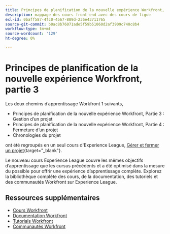 ```yaml
---
title: Principes de planification de la nouvelle expérience Workfront, partie 3
description: mappage des cours front-end avec des cours de ligue
exl-id: 0baff587-4fc0-4567-889d-236e43711765
source-git-commit: b0ac8b76071ade5f59b51060d2af3909c740c8b4
workflow-type: tm+mt
source-wordcount: '129'
ht-degree: 0%

---
```


# Principes de planification de la nouvelle expérience Workfront, partie 3

Les deux chemins d’apprentissage Workfront 1 suivants,

* Principes de planification de la nouvelle expérience Workfront, Partie 3 : Gestion d’un projet
* Principes de planification de la nouvelle expérience Workfront, Partie 4 : Fermeture d’un projet
* Chronologies du projet

ont été regroupés en un seul cours d&#39;Experience League, [Gérer et fermer un projet](https://experienceleague.adobe.com/?recommended=Workfront-U-1-2022.2.planners){target="_blank"}.

Le nouveau cours Experience League couvre les mêmes objectifs d’apprentissage que les cursus précédents et a été optimisé dans la mesure du possible pour offrir une expérience d’apprentissage complète.  Explorez la bibliothèque complète des cours, de la documentation, des tutoriels et des communautés Workfront sur Experience League.

## Ressources supplémentaires

* [Cours Workfront](https://experienceleague.adobe.com/?lang=en&amp;Solution=Workfront#courses)
* [Documentation Workfront](https://experienceleague.adobe.com/docs/workfront.html)
* [Tutorials Workfront](https://experienceleague.adobe.com/docs/workfront-learn/tutorials-workfront/home.html)
* [Communautés Workfront](https://experienceleaguecommunities.adobe.com/t5/workfront/ct-p/workfront)
